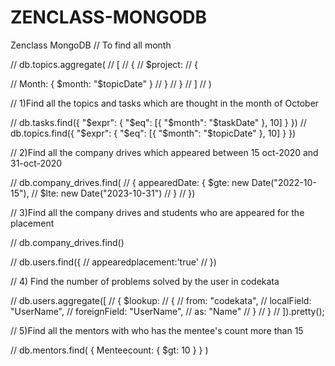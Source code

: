 # ZENCLASS-MONGODB
Zenclass MongoDB
// To find all month

// db.topics.aggregate(
//     [
//       {
//         $project:
//           {
                  
//             Month: { $month: "$topicDate" }
//           }
//       }
//     ]
//   )


// 1)Find all the topics and tasks which are thought in the month of October


// db.tasks.find({ "$expr": { "$eq": [{ "$month": "$taskDate" }, 10] } })
// db.topics.find({ "$expr": { "$eq": [{ "$month": "$topicDate" }, 10] } })

// 2)Find all the company drives which appeared between 15 oct-2020 and 31-oct-2020

// db.company_drives.find(
//     { appearedDate: { $gte: new Date("2022-10-15"), 
//     $lte: new Date("2023-10-31") 
//   } 
// })

// 3)Find all the company drives and students who are appeared for the placement

// db.company_drives.find()

// db.users.find({
//     appearedplacement:'true'
//     })

// 4)  Find the number of problems solved by the user in codekata

// db.users.aggregate([
//     { $lookup:
//         {
//            from: "codekata",
//            localField: "UserName",
//            foreignField: "UserName",
//            as: "Name"
//         }
//     }
// ]).pretty();

// 5)Find all the mentors with who has the mentee's count more than 15


// db.mentors.find( { Menteecount: { $gt: 10 } } )









